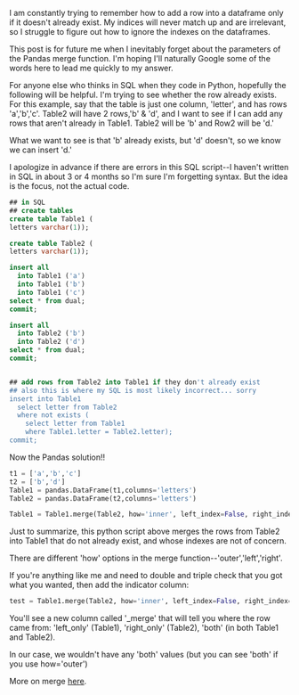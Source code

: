 I am constantly trying to remember how to add a row into a dataframe only if it doesn't already exist. My indices will never match up and are irrelevant, so I struggle to figure out how to ignore the indexes on the dataframes.

This post is for future me when I inevitably forget about the parameters of the Pandas merge function. I'm hoping I'll naturally Google some of the words here to lead me quickly to my answer.

For anyone else who thinks in SQL when they code in Python, hopefully the following will be helpful. I'm trying to see whether the row already exists. For this example, say that the table is just one column, 'letter', and has rows 'a','b','c'. Table2 will have 2 rows,'b' & 'd', and I want to see if I can add any rows that aren't already in Table1. Table2 will be 'b' and Row2 will be 'd.'

What we want to see is that 'b' already exists, but 'd' doesn't, so we know we can insert 'd.'

I apologize in advance if there are errors in this SQL script--I haven't written in SQL in about 3 or 4 months so I'm sure I'm forgetting syntax. But the idea is the focus, not the actual code.
```SQL
## in SQL
## create tables
create table Table1 (
letters varchar(1));

create table Table2 (
letters varchar(1));

insert all
  into Table1 ('a')
  into Table1 ('b')
  into Table1 ('c')
select * from dual;
commit;

insert all
  into Table2 ('b')
  into Table2 ('d')
select * from dual;
commit;


## add rows from Table2 into Table1 if they don't already exist
## also this is where my SQL is most likely incorrect... sorry
insert into Table1
  select letter from Table2
  where not exists (
    select letter from Table1
    where Table1.letter = Table2.letter);
commit;

```

Now the Pandas solution!!

```python
t1 = ['a','b','c']
t2 = ['b','d']
Table1 = pandas.DataFrame(t1,columns='letters')
Table2 = pandas.DataFrame(t2,columns='letters')

Table1 = Table1.merge(Table2, how='inner', left_index=False, right_index=False).reset_index(drop=True)
```

Just to summarize, this python script above merges the rows from Table2 into Table1 that do not already exist, and whose indexes are not of concern.

There are different 'how' options in the merge function--'outer','left','right'.

If you're anything like me and need to double and triple check that you got what you wanted, then add the indicator column:
```python
test = Table1.merge(Table2, how='inner', left_index=False, right_index=False,indicator=True).reset_index(drop=True)
```
You'll see a new column called '_merge' that will tell you where the row came from: 'left_only' (Table1), 'right_only' (Table2), 'both' (in both Table1 and Table2).

In our case, we wouldn't have any 'both' values (but you can see 'both' if you use how='outer')

More on merge [here](https://pandas.pydata.org/pandas-docs/stable/generated/pandas.DataFrame.merge.html).



